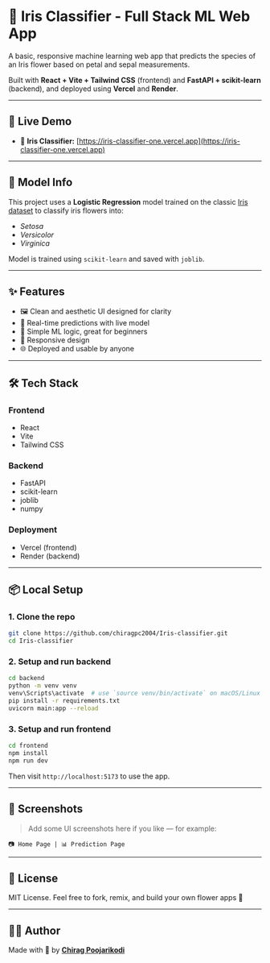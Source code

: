 
# 🌸 Iris Classifier - Full Stack ML Web App

A basic, responsive machine learning web app that predicts the species of an Iris flower based on petal and sepal measurements.

Built with **React + Vite + Tailwind CSS** (frontend) and **FastAPI + scikit-learn** (backend), and deployed using **Vercel** and **Render**.

---

## 🚀 Live Demo

- 🔗 **Iris Classifier:** [https://iris-classifier-one.vercel.app](https://iris-classifier-one.vercel.app)  

---

## 🧠 Model Info

This project uses a **Logistic Regression** model trained on the classic [Iris dataset](https://scikit-learn.org/stable/auto_examples/datasets/plot_iris_dataset.html) to classify iris flowers into:
- *Setosa*
- *Versicolor*
- *Virginica*

Model is trained using `scikit-learn` and saved with `joblib`.

---

## ✨ Features

- 🖼️ Clean and aesthetic UI designed for clarity
- 🔮 Real-time predictions with live model
- 🧠 Simple ML logic, great for beginners
- 📱 Responsive design
- 🌐 Deployed and usable by anyone

---

## 🛠️ Tech Stack

### Frontend
- React
- Vite
- Tailwind CSS

### Backend
- FastAPI
- scikit-learn
- joblib
- numpy

### Deployment
- Vercel (frontend)
- Render (backend)

---

## 📦 Local Setup

### 1. Clone the repo

```bash
git clone https://github.com/chiragpc2004/Iris-classifier.git
cd Iris-classifier
```

### 2. Setup and run backend

```bash
cd backend
python -m venv venv
venv\Scripts\activate  # use `source venv/bin/activate` on macOS/Linux
pip install -r requirements.txt
uvicorn main:app --reload
```

### 3. Setup and run frontend

```bash
cd frontend
npm install
npm run dev
```

Then visit `http://localhost:5173` to use the app.

---

## 📸 Screenshots

> Add some UI screenshots here if you like — for example:

```
📷 Home Page | 📊 Prediction Page
```

---

## 🧾 License

MIT License. Feel free to fork, remix, and build your own flower apps 🌻

---

## 👨‍💻 Author

Made with 💖 by [**Chirag Poojarikodi**](https://github.com/chiragpc2004)
